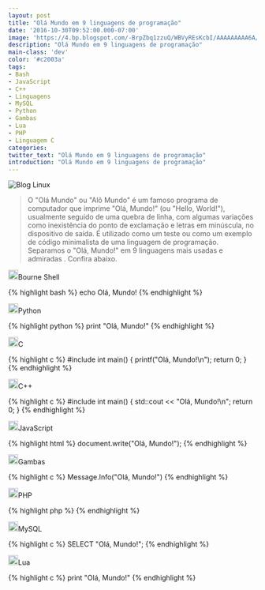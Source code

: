 ```yaml
---
layout: post
title: "Olá Mundo em 9 linguagens de programação"
date: '2016-10-30T09:52:00.000-07:00'
image: 'https://4.bp.blogspot.com/-BrpZbq1zzuQ/WBVyREsKcbI/AAAAAAAAA6A/vy-nkleh0d8wu3pB2NGNFHg0xtMZ7YUeQCLcB/s72-c/blog-linux-linguagens.jpg'
description: "Olá Mundo em 9 linguagens de programação"
main-class: 'dev'
color: '#c2003a'
tags:
- Bash
- JavaScript
- C++
- Linguagens
- MySQL
- Python
- Gambas
- Lua
- PHP
- Linguagem C
categories:
twitter_text: "Olá Mundo em 9 linguagens de programação"
introduction: "Olá Mundo em 9 linguagens de programação"
---
```


![Blog Linux](https://4.bp.blogspot.com/-BrpZbq1zzuQ/WBVyREsKcbI/AAAAAAAAA6A/vy-nkleh0d8wu3pB2NGNFHg0xtMZ7YUeQCLcB/s320/blog-linux-linguagens.jpg) 

> O "Olá Mundo" ou "Alô Mundo" é um famoso programa de computador que imprime "Olá, Mundo!" (ou "Hello, World!"), usualmente seguido de uma quebra de linha, com algumas variações como inexistência do ponto de exclamação e letras em minúscula, no dispositivo de saída. É utilizado como um teste ou como um exemplo de código minimalista de uma linguagem de programação. Separamos o "Olá, Mundo!" em 9 linguagens mais usadas e admiradas . Confira abaixo.

<p><img border="0" height="20" src="https://4.bp.blogspot.com/-5r9P2ojcsUQ/WBVsVbVxBqI/AAAAAAAAA5U/ufK4ow-kOnkS4OP_2IvtwQlwo-Ct1tJ-ACLcB/s200/bourne-shell.jpg" width="20" />Bourne Shell</p>
{% highlight bash %}
echo Olá, Mundo!
{% endhighlight %}


<p><img border="0" height="20" src="https://2.bp.blogspot.com/-KkYiMRv9u8w/WBVsWoDlhlI/AAAAAAAAA5w/cHqEyn4FPHEZPFlW9uf9SbiATCdyPqstgCLcB/s200/python.jpg" width="20" />Python</p>
{% highlight python %}
print "Olá, Mundo!"
{% endhighlight %}


<p><img border="0" height="20" src="https://3.bp.blogspot.com/-s5rWeMoWTOs/WBVsV7qUG_I/AAAAAAAAA5c/1kfGvYibXck3MTAuCTT53VXXd5O6TACDwCLcB/s200/c.jpg" width="20" />C</p>
{% highlight c %}
#include <stdio.h>
int main()
{
 printf("Olá, Mundo!\n");
 return 0;
}
{% endhighlight %}


<p><img border="0" height="20" src="https://1.bp.blogspot.com/-wNvs9gBRrMI/WBVsVnmDMmI/AAAAAAAAA5Y/FggVQ1tuVh8q__pHFsolRf2bbEtQPvRQACLcB/s200/c%252B%252B.jpg" width="20" />C++</p>
{% highlight c %}
#include <iostream>
int main()
{
std::cout << "Olá, Mundo!\n";
return 0;
}
{% endhighlight %}


<p><img border="0" height="20" src="https://2.bp.blogspot.com/-Lwtt0Ajimno/WBVsWNxuu0I/AAAAAAAAA5g/QvzSncMeOTYOy4-xaWLx06Nn1OUuPqZnQCLcB/s200/js.jpg" width="20" />JavaScript</p>
{% highlight html %}
document.write("Olá, Mundo!");
{% endhighlight %}


<p><img border="0" height="20" src="https://3.bp.blogspot.com/-9kDtz9O9Ang/WBVsWF4MGvI/AAAAAAAAA5k/QB-vON1wpKIdlW-8Plddqaod8mOZubZAQCLcB/s200/gambas.jpg" width="20" />Gambas</p>
{% highlight c %}
Message.Info("Olá, Mundo!")
{% endhighlight %}


<p><img border="0" height="20" src="https://4.bp.blogspot.com/-tcih7EbRN4U/WBVsWexh04I/AAAAAAAAA5s/nEUfJaSHqQEipIHV2ovoB4YIEhO2cDxowCLcB/s200/php.jpg" width="20" />PHP</p>
{% highlight php %}
<?php echo "Olá, Mundo!"; ?>
{% endhighlight %}


<p><img border="0" height="20" src="https://2.bp.blogspot.com/-2mLrzkNkz5g/WBVsUDCK13I/AAAAAAAAA5Q/EY9cwhxfxDABt7puKi4ZUuN06y9utPf3QCLcB/s200/MySQL.jpg" width="20" />MySQL</p>
{% highlight c %}
SELECT "Olá, Mundo!";
{% endhighlight %}


<p><img border="0" height="20" src="https://2.bp.blogspot.com/-sNWI4TjawGw/WBVsWQcwkrI/AAAAAAAAA5o/J0SQsWderqwlECSUXMzjfm2m5AlArMPxgCLcB/s200/lua.jpg" width="20" />Lua</p>
{% highlight c %}
print "Olá, Mundo!"
{% endhighlight %}
